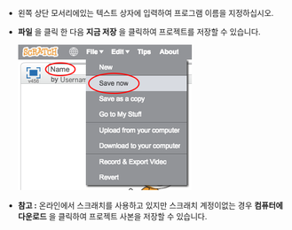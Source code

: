 + 왼쪽 상단 모서리에있는 텍스트 상자에 입력하여 프로그램 이름을 지정하십시오.

+ **파일** 을 클릭 한 다음 **지금 저장** 을 클릭하여 프로젝트를 저장할 수 있습니다.
    
    ![스크린 샷](images/save.png)

+ **참고 :** 온라인에서 스크래치를 사용하고 있지만 스크래치 계정이없는 경우 **컴퓨터에 다운로드** 을 클릭하여 프로젝트 사본을 저장할 수 있습니다.